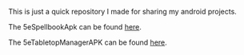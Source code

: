This is just a quick repository I made for sharing my android projects.

The 5eSpellbookApk can be found [here](https://drive.google.com/file/d/1ZPMzl89JPqPVPt77jaOjKfCPCzfaP3ES/view?usp=sharing).

The 5eTabletopManagerAPK can be found [here](https://drive.google.com/file/d/1VExnZuxULmkw7hVIyUOEINs0Vpf1hGx6/view?usp=sharing).
